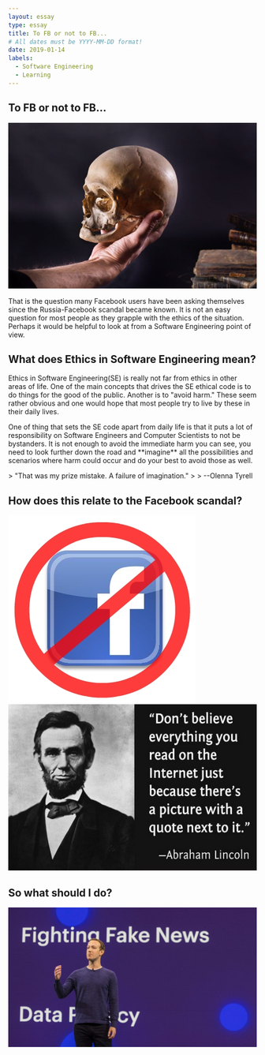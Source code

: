 ```yaml
---
layout: essay
type: essay
title: To FB or not to FB...
# All dates must be YYYY-MM-DD format!
date: 2019-01-14
labels:
  - Software Engineering
  - Learning
---
```


## To FB or not to FB...
<img class="ui small left rounded floated image" src="../images/to-be-or-not.jpg">

<p>
That is the question many Facebook users have been asking themselves since the Russia-Facebook scandal became known.  It is not an easy question for most people as they grapple with the ethics of the situation.  Perhaps it would be helpful to look at from a Software Engineering point of view.
</p> 

## What does Ethics in Software Engineering mean? 

<p>
Ethics in Software Engineering(SE) is really not far from ethics in other areas of life.  One of the main concepts that drives the SE ethical code is to do things for the good of the public.  Another is to "avoid harm."  These seem rather obvious and one would hope that most people try to live by these in their daily lives.
</p>
<p>
One of thing that sets the SE code apart from daily life is that it puts a lot of responsibility on Software Engineers and Computer Scientists to not be bystanders.  It is not enough to avoid the immediate harm you can see, you need to look further down the road and **imagine** all the possibilities and scenarios where harm could occur and do your best to avoid those as well.  
</p>
> "That was my prize mistake. A failure of imagination."
> > --Olenna Tyrell


## How does this relate to the Facebook scandal?

<img class="ui small left circular floated image" src="../images/no-fb.jpg">

<img class="ui small right circular floated image" src="../images/abe-lincoln-internet.jpeg">

## So what should I do?

<img class="ui small left rounded floated image" src="../images/mz-fake-news.jpg">


